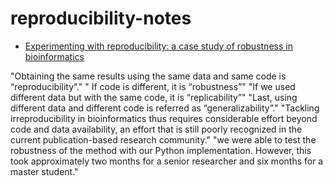 # reproducibility-notes

  * [Experimenting with reproducibility: a case study of robustness in bioinformatics](https://academic.oup.com/gigascience/article/7/7/giy077/5046609)

"Obtaining the same results using the same data and same code is “reproducibility”."
" If code is different, it is “robustness”"
"If we used different data but with the same code, it is “replicability”"
"Last, using different data and different code is referred as “generalizability”."
"Tackling irreproducibility in bioinformatics thus requires considerable effort beyond code and data availability, an effort that is still poorly recognized in the current publication-based research community."
"we were able to test the robustness of the method with our Python implementation. However, this took approximately two months for a senior researcher and six months for a master student."

